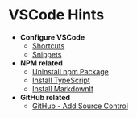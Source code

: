 # **VSCode Hints**

- **Configure VSCode**
  - [Shortcuts](VSCode_ConfigureShortucts.md#vscode-shortcuts)
  - [Snippets](VSCode_ConfigureSnippets.md#vscode-snippets)
- **NPM related**
  - [Uninstall npm Package](VSCode_NpmUninstallPackage.md#vscode-uninstall-npm-package)
  - [Install TypeScript](VSCode_NpmInstallTypeScript.md#vscode-npm-install-typescript)
  - [Install MarkdownIt](VSCode_NpmMarkdownIt.md#vscode---install-markdownit)
- **GitHub related**
  - [GitHub - Add Source Control](VSCode_GitHubAddSourceControl.md#vscode---github-add-to-source-code-control)
